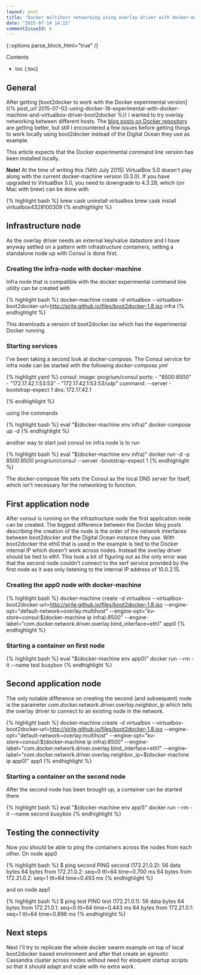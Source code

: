 ```yaml
---
layout: post
title: "Docker multihost networking using overlay driver with docker-machine and boot2docker"
date: "2015-07-14 14:15"
commentIssueId: 6
---
```


{::options parse_block_html="true" /}
<div class="toc">
Contents

* toc
{:toc}
</div>

## General

After getting [boot2docker to work with the Docker experimental version]({% post_url 2015-07-02-using-docker-18-experimental-with-docker-machine-and-virtualbox-driver-boot2docker %}) I wanted to try overlay networking between different hosts. The [blog posts on Docker repository](https://github.com/docker/docker/blob/master/experimental/compose_swarm_networking.md) are getting better, but still I encountered a few issues before getting things to work locally using boot2docker instead of the Digital Ocean they use as example.

This article expects that the Docker experimental command line version has been installed locally.

**Note!** At the time of writing this (14th July 2015) VirtualBox 5.0 doesn't play along with the current docker-machine version (0.3.0). If you have upgraded to VirtualBox 5.0, you need to downgrade to 4.3.28, which (on Mac with brew) can be done with

{% highlight bash %}
brew cask uninstall virtualbox
brew cask install virtualbox4328100309
{% endhighlight %}

## Infrastructure node

As the overlay driver needs an external key/value datastore and I have anyway settled on a pattern with infrastructure containers, setting a standalone node up with Consul is done first.

### Creating the infra-node with docker-machine

Infra node that is compatible with the docker experimental command line utility can be created with

{% highlight bash %}
docker-machine create -d virtualbox --virtualbox-boot2docker-url=http://sirile.github.io/files/boot2docker-1.8.iso infra
{% endhighlight %}

This downloads a version of boot2docker.iso which has the experimental Docker running.

### Starting services

I've been taking a second look at docker-compose. The Consul service for infra node can be started with the following _docker-compose.yml_

{% highlight yaml %}
consul:
  image: progrium/consul
  ports:
    - "8500:8500"
    - "172.17.42.1:53:53"
    - "172.17.42.1:53:53/udp"
  command: --server -bootstrap-expect 1
  dns: 172.17.42.1

{% endhighlight %}

using the commands

{% highlight bash %}
eval "$(docker-machine env infra)"
docker-compose up -d
{% endhighlight %}

another way to start just consul on infra node is to run

{% highlight bash %}
eval "$(docker-machine env infra)"
docker run -d -p 8500:8500 progrium/consul --server -bootstrap-expect 1
{% endhighlight %}

The docker-compose file sets the Consul as the local DNS server for itself, which isn't necessary for the networking to function.

## First application node

After consul is running on the infrastructure node the first application node can be created. The biggest difference between the Docker blog posts describing the creation of the node is the order of the network interfaces between boot2docker and the Digital Ocean instance they use. With boot2docker the eth0 that is used in the example is tied to the Docker internal IP which doesn't work across nodes. Instead the overlay driver should be tied to eth1. This took a bit of figuring out as the only error was that the second node couldn't connect to the serf service provided by the first node as it was only listening to the internal IP address of 10.0.2.15.

### Creating the app0 node with docker-machine

{% highlight bash %}
docker-machine create -d virtualbox --virtualbox-boot2docker-url=http://sirile.github.io/files/boot2docker-1.8.iso --engine-opt="default-network=overlay:multihost" --engine-opt="kv-store=consul:$(docker-machine ip infra):8500" --engine-label="com.docker.network.driver.overlay.bind_interface=eth1" app0
{% endhighlight %}

### Starting a container on first node

{% highlight bash %}
eval "$(docker-machine env app0)"
docker run --rm -it --name test busybox
{% endhighlight %}

## Second application node

The only notable difference on creating the second (and subsequent) node is the parameter _com.docker.network.driver.overlay.neighbor_ip_ which tells the overlay driver to connect to an existing node in the network.

{% highlight bash %}
docker-machine create -d virtualbox --virtualbox-boot2docker-url=http://sirile.github.io/files/boot2docker-1.8.iso --engine-opt="default-network=overlay:multihost" --engine-opt="kv-store=consul:$(docker-machine ip infra):8500" --engine-label="com.docker.network.driver.overlay.bind_interface=eth1" --engine-label="com.docker.network.driver.overlay.neighbor_ip=$(docker-machine ip app0)" app1
{% endhighlight %}

### Starting a container on the second node

After the second node has been brought up, a container can be started there

{% highlight bash %}
eval "$(docker-machine env app1)"
docker run --rm -it --name second busybox
{% endhighlight %}

## Testing the connectivity

Now you should be able to ping the containers across the nodes from each other. On node app0

{% highlight bash %}
$ ping second
PING second (172.21.0.2): 56 data bytes
64 bytes from 172.21.0.2: seq=0 ttl=64 time=0.700 ms
64 bytes from 172.21.0.2: seq=1 ttl=64 time=0.493 ms
{% endhighlight %}

and on node app1

{% highlight bash %}
$ ping test
PING test (172.21.0.1): 56 data bytes
64 bytes from 172.21.0.1: seq=0 ttl=64 time=0.443 ms
64 bytes from 172.21.0.1: seq=1 ttl=64 time=0.896 ms
{% endhighlight %}

## Next steps

Next I'll try to replicate the whole docker swarm example on top of local boot2docker based environment and after that create an agnostic Cassandra cluster across nodes without need for eloquent startup scripts so that it should adapt and scale with no extra work.
